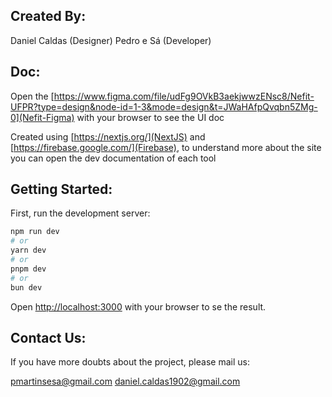 ## Created By:
  Daniel Caldas (Designer)
  Pedro e Sá (Developer)

## Doc:
  Open the [https://www.figma.com/file/udFg9OVkB3aekjwwzENsc8/Nefit-UFPR?type=design&node-id=1-3&mode=design&t=JWaHAfpQvqbn5ZMg-0](Nefit-Figma) with your browser to see the UI doc

  Created using [https://nextjs.org/](NextJS) and [https://firebase.google.com/](Firebase), to understand more about the site you can open the dev documentation of each tool

## Getting Started:
  First, run the development server:

  ```bash
  npm run dev
  # or
  yarn dev
  # or
  pnpm dev
  # or
  bun dev
  ```

  Open [http://localhost:3000](http://localhost:3000) with your browser to se the result.

## Contact Us:
  If you have more doubts about the project, please mail us:

  pmartinsesa@gmail.com
  daniel.caldas1902@gmail.com

